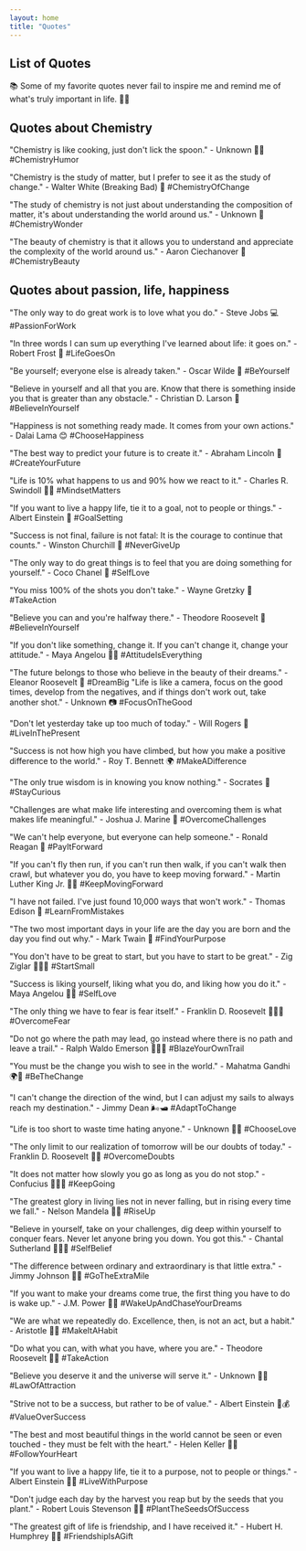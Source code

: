 ```yaml
---
layout: home
title: "Quotes"
---
```


## List of Quotes

📚 Some of my favorite quotes never fail to inspire me and remind me of what's truly important in life. 💭🌟

## Quotes about Chemistry
"Chemistry is like cooking, just don't lick the spoon." - Unknown 👩‍🍳 #ChemistryHumor

"Chemistry is the study of matter, but I prefer to see it as the study of change." - Walter White (Breaking Bad) 🧪 #ChemistryOfChange

"The study of chemistry is not just about understanding the composition of matter, it's about understanding the world around us." - Unknown 🌟 #ChemistryWonder

"The beauty of chemistry is that it allows you to understand and appreciate the complexity of the world around us." - Aaron Ciechanover 🌺 #ChemistryBeauty


## Quotes about passion, life, happiness

"The only way to do great work is to love what you do." - Steve Jobs 💻 #PassionForWork

"In three words I can sum up everything I've learned about life: it goes on." - Robert Frost 🌅 #LifeGoesOn

"Be yourself; everyone else is already taken." - Oscar Wilde 🌟 #BeYourself

"Believe in yourself and all that you are. Know that there is something inside you that is greater than any obstacle." - Christian D. Larson 🌟 #BelieveInYourself

"Happiness is not something ready made. It comes from your own actions." - Dalai Lama 😊 #ChooseHappiness

"The best way to predict your future is to create it." - Abraham Lincoln 🔮 #CreateYourFuture

"Life is 10% what happens to us and 90% how we react to it." - Charles R. Swindoll 🧘‍♀️ #MindsetMatters

"If you want to live a happy life, tie it to a goal, not to people or things." - Albert Einstein 🎯 #GoalSetting

"Success is not final, failure is not fatal: It is the courage to continue that counts." - Winston Churchill 🌟 #NeverGiveUp

"The only way to do great things is to feel that you are doing something for yourself." - Coco Chanel 💄 #SelfLove

"You miss 100% of the shots you don't take." - Wayne Gretzky 🏒 #TakeAction

"Believe you can and you're halfway there." - Theodore Roosevelt 🌟 #BelieveInYourself

"If you don't like something, change it. If you can't change it, change your attitude." - Maya Angelou 🧘‍♀️ #AttitudeIsEverything

"The future belongs to those who believe in the beauty of their dreams." - Eleanor Roosevelt 💭 #DreamBig
"Life is like a camera, focus on the good times, develop from the negatives, and if things don't work out, take another shot." - Unknown 📷 #FocusOnTheGood

"Don't let yesterday take up too much of today." - Will Rogers 🌅 #LiveInThePresent

"Success is not how high you have climbed, but how you make a positive difference to the world." - Roy T. Bennett 🌍 #MakeADifference

"The only true wisdom is in knowing you know nothing." - Socrates 🧠 #StayCurious

"Challenges are what make life interesting and overcoming them is what makes life meaningful." - Joshua J. Marine 🌟 #OvercomeChallenges

"We can't help everyone, but everyone can help someone." - Ronald Reagan 🤝 #PayItForward

"If you can't fly then run, if you can't run then walk, if you can't walk then crawl, but whatever you do, you have to keep moving forward." - Martin Luther King Jr. 🏃‍♀️ #KeepMovingForward

"I have not failed. I've just found 10,000 ways that won't work." - Thomas Edison 🌟 #LearnFromMistakes

"The two most important days in your life are the day you are born and the day you find out why." - Mark Twain 💭 #FindYourPurpose

"You don't have to be great to start, but you have to start to be great." - Zig Ziglar 🏃‍♀️💫 #StartSmall

"Success is liking yourself, liking what you do, and liking how you do it." - Maya Angelou 💜🌟 #SelfLove

"The only thing we have to fear is fear itself." - Franklin D. Roosevelt 🙅‍♀️👻 #OvercomeFear

"Do not go where the path may lead, go instead where there is no path and leave a trail." - Ralph Waldo Emerson 🚶‍♀️🌳 #BlazeYourOwnTrail

"You must be the change you wish to see in the world." - Mahatma Gandhi 🌍💪 #BeTheChange

"I can't change the direction of the wind, but I can adjust my sails to always reach my destination." - Jimmy Dean 🌬️🛥️ #AdaptToChange

"Life is too short to waste time hating anyone." - Unknown 💖🌅 #ChooseLove

"The only limit to our realization of tomorrow will be our doubts of today." - Franklin D. Roosevelt 🤔💭 #OvercomeDoubts

"It does not matter how slowly you go as long as you do not stop." - Confucius 🐢🏃‍♀️ #KeepGoing

"The greatest glory in living lies not in never falling, but in rising every time we fall." - Nelson Mandela 🌟👊 #RiseUp

"Believe in yourself, take on your challenges, dig deep within yourself to conquer fears. Never let anyone bring you down. You got this." - Chantal Sutherland 🌟🧘‍♀️ #SelfBelief

"The difference between ordinary and extraordinary is that little extra." - Jimmy Johnson 🌟✨ #GoTheExtraMile

"If you want to make your dreams come true, the first thing you have to do is wake up." - J.M. Power 🌅💭 #WakeUpAndChaseYourDreams

"We are what we repeatedly do. Excellence, then, is not an act, but a habit." - Aristotle 🌟💪 #MakeItAHabit

"Do what you can, with what you have, where you are." - Theodore Roosevelt 🌟🤝 #TakeAction

"Believe you deserve it and the universe will serve it." - Unknown 🌌🌟 #LawOfAttraction

"Strive not to be a success, but rather to be of value." - Albert Einstein 🌟💰 #ValueOverSuccess

"The best and most beautiful things in the world cannot be seen or even touched - they must be felt with the heart." - Helen Keller 💖✨ #FollowYourHeart

"If you want to live a happy life, tie it to a purpose, not to people or things." - Albert Einstein 🌟🎯 #LiveWithPurpose

"Don't judge each day by the harvest you reap but by the seeds that you plant." - Robert Louis Stevenson 🌱🌟 #PlantTheSeedsOfSuccess

"The greatest gift of life is friendship, and I have received it." - Hubert H. Humphrey 🤝💖 #FriendshipIsAGift